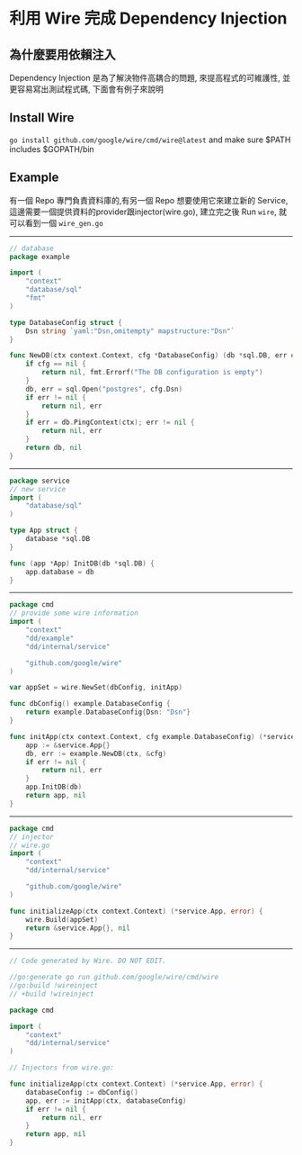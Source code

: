 # 利用 Wire 完成 Dependency Injection

## 為什麼要用依賴注入

Dependency Injection 是為了解決物件高耦合的問題, 來提高程式的可維護性, 並更容易寫出測試程式碼, 下面會有例子來說明

## Install Wire

`go install github.com/google/wire/cmd/wire@latest` and make sure $PATH includes $GOPATH/bin

## Example

有一個 Repo 專門負責資料庫的,有另一個 Repo 想要使用它來建立新的 Service, 這邊需要一個提供資料的provider跟injector(wire.go), 建立完之後 Run `wire`, 就可以看到一個 `wire_gen.go`

---

```go
// database
package example

import (
    "context"
    "database/sql"
    "fmt"
)

type DatabaseConfig struct {
    Dsn string `yaml:"Dsn,omitempty" mapstructure:"Dsn"`
}

func NewDB(ctx context.Context, cfg *DatabaseConfig) (db *sql.DB, err error) {
    if cfg == nil {
        return nil, fmt.Errorf("The DB configuration is empty")
    }
    db, err = sql.Open("postgres", cfg.Dsn)
    if err != nil {
        return nil, err
    }
    if err = db.PingContext(ctx); err != nil {
        return nil, err
    }
    return db, nil
}
```

---

```go
package service
// new service
import (
    "database/sql"
)

type App struct {
    database *sql.DB
}

func (app *App) InitDB(db *sql.DB) {
    app.database = db
}

```

---

```go
package cmd
// provide some wire information
import (
    "context"
    "dd/example"
    "dd/internal/service"

    "github.com/google/wire"
)

var appSet = wire.NewSet(dbConfig, initApp)

func dbConfig() example.DatabaseConfig {
    return example.DatabaseConfig{Dsn: "Dsn"}
}

func initApp(ctx context.Context, cfg example.DatabaseConfig) (*service.App, error) {
    app := &service.App{}
    db, err := example.NewDB(ctx, &cfg)
    if err != nil {
        return nil, err
    }
    app.InitDB(db)
    return app, nil
}
```

---

```go
package cmd
// injector
// wire.go
import (
    "context"
    "dd/internal/service"

    "github.com/google/wire"
)

func initializeApp(ctx context.Context) (*service.App, error) {
    wire.Build(appSet)
    return &service.App{}, nil
}
```

---

```go
// Code generated by Wire. DO NOT EDIT.

//go:generate go run github.com/google/wire/cmd/wire
//go:build !wireinject
// +build !wireinject

package cmd

import (
    "context"
    "dd/internal/service"
)

// Injectors from wire.go:

func initializeApp(ctx context.Context) (*service.App, error) {
    databaseConfig := dbConfig()
    app, err := initApp(ctx, databaseConfig)
    if err != nil {
        return nil, err
    }
    return app, nil
}
```
